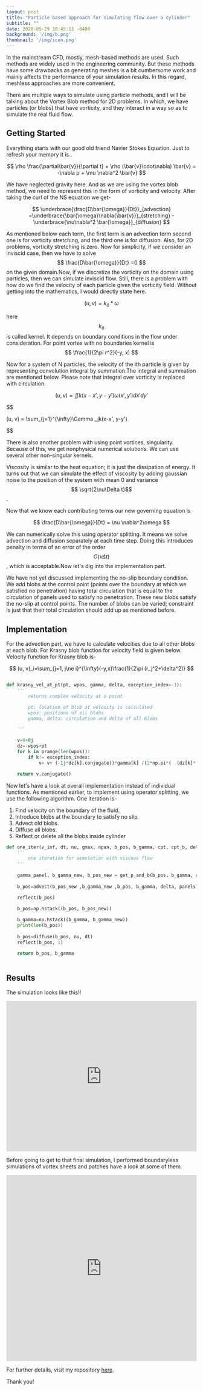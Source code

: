 ```yaml
---
layout: post
title: "Particle based approach for simulating flow over a cylinder"
subtitle: ""
date: 2020-05-29 10:45:13 -0400
background: '/img/b.png'
thumbnail: '/img/icon.png'
---
```

 In the mainstream CFD, mostly, mesh-based methods are used. Such methods are widely used in the engineering community. But these methods have some drawbacks as generating meshes is a bit cumbersome work and mainly affects the performance of your simulation results. In this regard, meshless approaches are more convenient. 

There are multiple ways to simulate using particle methods, and I will be talking about the Vortex Blob method for 2D problems. In which, we have particles (or blobs) that have vorticity, and they interact in a way so as to simulate the real fluid flow.
## Getting Started
Everything starts with our good old friend Navier Stokes Equation. Just to refresh your memory it is..

$$
\rho \frac{\partial\bar{v}}{\partial t} + \rho (\bar{v}\cdot\nabla) \bar{v} = -\nabla p + \mu \nabla^2 \bar{v}
$$

We have neglected gravity here. And as we are using the vortex blob method, we need to represent this in the form of vorticity and velocity. After taking the curl of the  NS equation we get-

$$
\underbrace{\frac{D\bar{\omega}}{Dt}}_{advection} =\underbrace{\bar{\omega}\nabla{\bar{v}}}_{stretching} - \underbrace{\nu\nabla^2 \bar{\omega}}_{diffusion}
$$

As mentioned below each term, the first term is an advection term second one is for vorticity stretching, and the third one is for diffusion. Also, for 2D problems, vorticity stretching is zero. Now for simplicity, if we consider an inviscid case, then we have to solve  $$ \frac{D\bar{\omega}}{Dt} =0 $$ on the given domain.Now, if we discretize the vorticity on the domain using particles, then we can simulate inviscid flow. Still, there is a problem with how do we find the velocity of each particle given the vorticity field. Without getting into the mathematics, I would directly state here.

$$
(u, v) = k_\delta * \omega
$$

here $$k_\delta$$ is called kernel. It depends on boundary conditions in the flow under consideration. For point vortex with no boundaries kernel is 
$$
\frac{1}{2\pi r^2}(-y, x)
$$

Now for a system of N particles, the velocity of the ith particle is given by representing convolution integral by summation.The integral and summation are mentioned below. Please note that integral over vorticity is replaced with circulation.

$$
(u,v) = \iint k(x-x', y-y') \omega(x', y') dx'dy'
$$

$$

(u, v) = \sum_{j=1}^{\infty}\Gamma _jk(x-x', y-y')

$$

There is also another problem with using point vortices, singularity. Because of this, we get nonphysical numerical solutions. We can use several other non-singular kernels.

Viscosity is similar to the heat equation; it is just the dissipation of energy. It turns out that we can simulate the effect of viscosity by adding gaussian noise to the position of the system with mean 0 and variance $$ \sqrt{2\nu\Delta t}$$.

Now that we know each contributing terms our new governing equation is

$$ \frac{D\bar{\omega}}{Dt} = \nu \nabla^2\omega $$

We can numerically solve this using operator splitting. It means we solve advection and diffusion separately at each time step. Doing this introduces penalty in terms of an error of the order $$ O(\nu\Delta t)$$, which is acceptable.Now let's dig into the implementation part.

We have not yet discussed implementing the no-slip boundary condition. We add blobs at the control point (points over the boundary at which we satisfied no penetration) having total circulation that is equal to the circulation of panels used to satisfy no penetration. These new blobs satisfy the no-slip at control points. The number of blobs can be varied; constraint is just that their total circulation should add up as mentioned before.

## Implementation
For the advection part, we have to calculate velocities due to all other blobs at each blob. For Krasny blob function for velocity field is given below. Velocity function for Krasny blob is-

$$
(u, v)_i=\sum_{j=1, j\ne i}^{\infty}(-y,x)\frac{1}{2\pi (r_j^2+\delta^2)}
$$
```python

def krasny_vel_at_pt(pt, wpos, gamma, delta, exception_index=-1):
    '''
        returns complex velocity at a point 

        pt: location of blob at velocity is calculated
        wpos: positions of all blobs
        gamma, delta: circulation and delta of all blobs

    '''

    v=0+0j
    dz=-wpos+pt
    for k in prange(len(wpos)):
        if k!= exception_index:
            v= v+ (-1j*dz[k].conjugate()*gamma[k] /(2*np.pi*(  (dz[k]* (dz[k].conjugate())) + delta**2 ) ))

    return v.conjugate()

```
Now let's have a look at overall implementation instead of individual functions. As mentioned earlier, to implement using operator splitting, we use the following algorithm. One iteration is-
1. Find velocity on the boundary of the fluid.
2. Introduce blobs at the boundary to satisfy no slip
3. Advect old blobs.
4. Diffuse all blobs.
5. Reflect or delete all the blobs inside cylinder


```python
def one_iter(v_inf, dt, nu, gmax, npan, b_pos, b_gamma, cpt, cpt_b, delta):
    '''
        one iteration for simulation with viscous flow
    '''
    
    gamma_panel, b_gamma_new, b_pos_new = get_p_and_b(b_pos, b_gamma, delta, v_inf, cpt, cpt_b, panels, gmax)
    
    b_pos=advect(b_pos_new ,b_gamma_new ,b_pos, b_gamma, delta, panels, gamma_panel, v_inf, dt, cpt, cpt_b, gmax)

    reflect(b_pos)
    
    b_pos=np.hstack((b_pos, b_pos_new))

    b_gamma=np.hstack((b_gamma, b_gamma_new))
    print(len(b_pos))
    
    b_pos=diffuse(b_pos, nu, dt)
    reflect(b_pos, 1)

    return b_pos, b_gamma
        
```
## Results

The simulation looks like this!!

<!-- [<img src="/img/master.gif" width="800"/>](/img/master.gif) -->

<iframe width="100%" height="397" src="https://www.youtube.com/embed/SE9kUbG_cf4" frameborder="0" allow="accelerometer; autoplay; encrypted-media; gyroscope; picture-in-picture" allowfullscreen></iframe>

Before going to get to that final simulation, I performed boundaryless simulations of vortex sheets and patches have a look at some of them.

<iframe width="100%" height="491" src="https://www.youtube.com/embed/s2dbctRlhdQ" frameborder="0" allow="accelerometer; autoplay; encrypted-media; gyroscope; picture-in-picture" allowfullscreen></iframe>

For further details, visit my repository [here]( https://github.com/aerorohit/Vortex_method ).

Thank you!